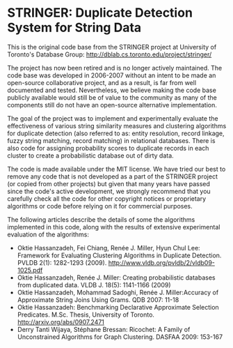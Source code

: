 # STRINGER: Duplicate Detection System for String Data

This is the original code base from the STRINGER project at University of Toronto's Database Group: http://dblab.cs.toronto.edu/project/stringer/

The project has now been retired and is no longer actively maintained. The code base was developed in 2006-2007 without an intent to be made an open-source collaborative project, and as a result, is far from well documented and tested. Nevertheless, we believe making the code base publicly available would still be of value to the community as many of the components still do not have an open-source alternative implementation.

The goal of the project was to implement and experimentally evaluate the effectiveness of various string similarity measures and clustering algorithms for duplicate detection (also referred to as: entity resolution, record linkage, fuzzy string matching, record matching) in relational databases. There is also code for assigning probability scores to duplicate records in each cluster to create a probabilistic database out of dirty data.

The code is made available under the MIT license. We have tried our best to remove any code that is not developed as a part of the STRINGER project (or copied from other projects) but given that many years have passed since the code's active development, we strongly recommend that you carefully check all the code for other copyright notices or proprietary algorithms or code before relying on it for commercial purposes.

The following articles describe the details of some the algorithms implemented in this code, along with the results of extensive experimental evaluation of the algorithms:

* Oktie Hassanzadeh, Fei Chiang, Renée J. Miller, Hyun Chul Lee: Framework for Evaluating Clustering Algorithms in Duplicate Detection. PVLDB 2(1): 1282-1293 (2009). http://www.vldb.org/pvldb/2/vldb09-1025.pdf
* Oktie Hassanzadeh, Renée J. Miller: Creating probabilistic databases from duplicated data. VLDB J. 18(5): 1141-1166 (2009)
* Oktie Hassanzadeh, Mohammad Sadoghi, Renée J. Miller:Accuracy of Approximate String Joins Using Grams. QDB 2007: 11-18
* Oktie Hassanzadeh: Benchmarking Declarative Approximate Selection Predicates. M.Sc. Thesis, University of Toronto. http://arxiv.org/abs/0907.2471
* Derry Tanti Wijaya, Stéphane Bressan: Ricochet: A Family of Unconstrained Algorithms for Graph Clustering. DASFAA 2009: 153-167
